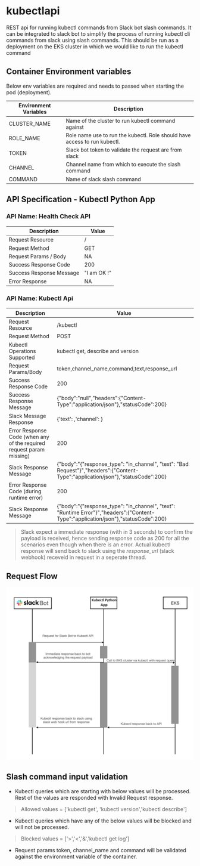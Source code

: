 # kubectlapi
REST api for running kubectl commands from Slack bot slash commands. It can be integrated to slack bot to simplify the process of running kubectl cli commands from slack using slash commands. This should be run as a deployment on the EKS cluster in which we would like to run the kubectl command

## Container Environment variables
Below env variables are required and needs to passed when starting the pod (deployment).

Environment Variables | Description
--- | --- 
CLUSTER_NAME | Name of the cluster to run kubectl command against
ROLE_NAME | Role name use to run the kubectl. Role should have access to run kubectl. 
TOKEN | Slack bot token to validate the request are from slack 
CHANNEL | Channel name from which to execute the slash command 
COMMAND | Name of slack slash command

## API Specification - Kubectl Python App
### API Name: Health Check API
Description | Value
--- | ---
Request Resource | /
Request Method | GET
Request Params / Body | NA
Success Response Code | 200
Success Response Message |  "I am OK !"
Error Response | NA

### API Name: Kubectl Api
Description | Value
--- | ---
Request Resource | /kubectl
Request Method | POST
Kubectl Operations Supported | kubectl get, describe and version
Request Params/Body | token,channel_name,command,text,response_url
Success Response Code | 200
Success Response Message | {"body":"null","headers":{"Content-Type":"application/json"},"statusCode":200}
Slack Message Response | {'text': <kubectl response>,'channel': <authored channel>}
Error Response Code (when any of the required request param missing) | 200
Slack Response  Message | {"body":"{\"response_type\": \"in_channel\", \"text\": \"Bad Request\"}","headers":{"Content-Type":"application/json"},"statusCode":200}
Error Response Code (during runtime error) |  200
Slack Response  Message | {"body":"{\"response_type\": \"in_channel\", \"text\": \"Runtime Error\"}","headers":{"Content-Type":"application/json"},"statusCode":200}
  
> Slack expect a immediate response (with in 3 seconds) to confirm the payload is received, hence sending response code as 200 for all the scenarios even though when there is an error. Actual kubectl response will send back to slack using the *response_url* (slack webhook) receveid in request in a seperate thread.

## Request Flow
![Request Flow Image](https://github.com/fazith27/kubectlapi/blob/main/request-flow.png)

## Slash command input validation
* Kubectl queries which are starting with below values will be processed. Rest of the values are responded with Invalid Request response.
> Allowed values = ['kubectl get', 'kubectl version','kubectl describe']

* Kubectl queries which have any of the below values will be blocked and will not be processed.
> Blocked values = ['>','<','&','kubectl get log']

* Request params token, channel_name and command will be validated against the environment variable of the container.
